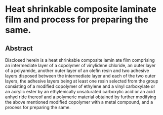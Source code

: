 # Heat shrinkable composite laminate film and process for preparing the same.

## Abstract
Disclosed herein is a heat shrinkable composite lamin ate film comprising an intermediate layer of a copolymer of vinylidene chloride, an outer layer of a polyamide, another outer layer of an olefin resin and two adhesive layers disposed between the intermediate layer and each of the two outer layers, the adhesive layers being at least one resin selected from the group consisting of a modified copolymer of ethylene and a vinyl carboxylate or an acrylic ester by an ethylenically unsaturated carboxylic acid or an acid anhyd ride thereof and a polymeric material obtained by further modifying the above mentioned modified copolymer with a metal compound, and a process for preparing the same.